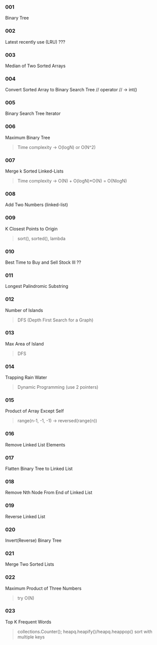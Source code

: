 ### 001
Binary Tree

### 002
Latest recently use (LRU) ???

### 003
Median of Two Sorted Arrays

### 004
Convert Sorted Array to Binary Search Tree
// operator // -> int()

### 005
Binary Search Tree Iterator

### 006
Maximum Binary Tree
> Time complexity -> O(logN) or O(N^2)

### 007
Merge k Sorted Linked-Lists
> Time complexity -> O(N) + O(logN)*O(N) = O(NlogN)

### 008
Add Two Numbers (linked-list)

### 009
K Closest Points to Origin
> sort(), sorted(), lambda

### 010
Best Time to Buy and Sell Stock III ??

### 011
Longest Palindromic Substring

### 012
Number of Islands
> DFS (Depth First Search for a Graph)

### 013
Max Area of Island
> DFS

### 014
Trapping Rain Water
> Dynamic Programming (use 2 pointers)

### 015
Product of Array Except Self
> range(n-1, -1, -1) -> reversed(range(n))

### 016
Remove Linked List Elements

### 017
Flatten Binary Tree to Linked List

### 018
Remove Nth Node From End of Linked List

### 019
Reverse Linked List

### 020
Invert(Reverse) Binary Tree

### 021
Merge Two Sorted Lists

### 022
Maximum Product of Three Numbers
> try O(N)

### 023
Top K Frequent Words
> collections.Counter(); heapq.heapify()/heapq.heappop()
> sort with multiple keys